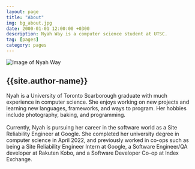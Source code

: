 ```yaml
---
layout: page
title: "About"
img: bg_about.jpg
date: 2000-01-01 12:00:00 +0300
description: Nyah Way is a computer science student at UTSC.
tag: [pages]
category: pages
---
```


<div class="about">
  <img class="author_image" src="{{site.baseurl}}/assets/img/about_photo1.jpg" alt="Image of Nyah Way">
  <div class="author_info">
    <h2 class="author_title">{{site.author-name}}</h2>
    <p class="author_subtitle">
    Nyah is a University of Toronto Scarborough graduate with much experience in computer science. She enjoys working on new projects and learning new languages, frameworks, and ways to program. Her hobbies include photography, baking, and programming.
    <br><br>
    Currently, Nyah is pursuing her career in the software world as a Site Reliability Engineer at Google. She completed her university degree in computer science in April 2022, and previously worked in co-ops such as being a Site Reliability Engineer Intern at Google, a Software Engineer/QA developer at Rakuten Kobo, and a Software Developer Co-op at Index Exchange.
    </p>
  </div>
</div>